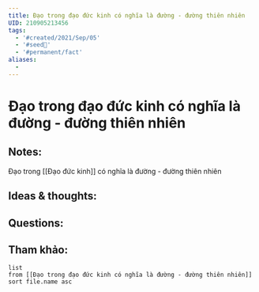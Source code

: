 ```yaml
---
title: Đạo trong đạo đức kinh có nghĩa là đường - đường thiên nhiên
UID: 210905213456
tags:
  - '#created/2021/Sep/05'
  - '#seed🥜'
  - '#permanent/fact'
aliases:
  - 
---
```

# Đạo trong đạo đức kinh có nghĩa là đường - đường thiên nhiên

## Notes:
Đạo trong [[Đạo đức kinh]] có nghĩa là đường - đường thiên nhiên

## Ideas & thoughts:

## Questions:


## Tham khảo:
```dataview
list
from [[Đạo trong đạo đức kinh có nghĩa là đường - đường thiên nhiên]]
sort file.name asc
```